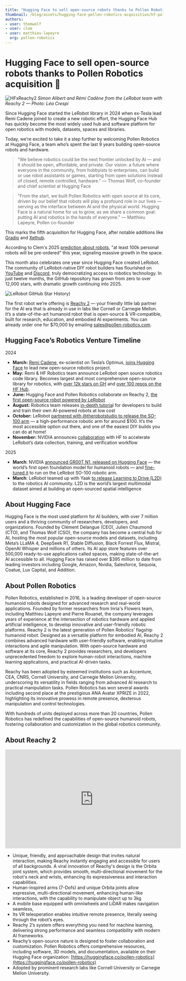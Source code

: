 ```yaml
---
title: "Hugging Face to sell open-source robots thanks to Pollen Robotics acquisition 🤖" 
thumbnail: /blog/assets/hugging-face-pollen-robotics-acquisition/hf-pollen.png
authors:
- user: thomwolf
- user: clem
- user: matthieu-lapeyre
  org: pollen-robotics
---
```


# Hugging Face to sell open-source robots thanks to Pollen Robotics acquisition 🤖

![HFxReachy2](https://huggingface.co/datasets/huggingface/documentation-images/resolve/main/blog/hugging-face-pollen-robotics-acquisition/simon-remi.jpg)
*Simon Alibert and Rémi Cadène from the LeRobot team with Reachy 2 — Photo: Léa Crespi*

Since Hugging Face started the LeRobot library in 2024 when ex-Tesla lead Remi Cadene joined to create a new robotic effort, the Hugging Face Hub has quickly become the most widely used hub and software platform for open robotics with models, datasets, spaces and libraries.

Today, we’re excited to take it a step further by welcoming Pollen Robotics at Hugging Face, a team who’s spent the last 9 years building open-source robots and hardware.

> "We believe robotics could be the next frontier unlocked by AI — and it should be open, affordable, and private. Our vision: a future where everyone in the community, from hobbyists to enterprises, can build or use robot assistants or games, starting from open solutions instead of closed, remote controlled, hardware." — Thomas Wolf, co-founder and chief scientist at Hugging Face

> "From the start, we built Pollen Robotics with open source at its core, driven by our belief that robots will play a profound role in our lives — serving as the interface between AI and the physical world. Hugging Face is a natural home for us to grow, as we share a common goal: putting AI and robotics in the hands of everyone." — Matthieu Lapeyre, Pollen co-founder

This marks the fifth acquisition for Hugging Face, after notable additions like [Gradio](https://x.com/Gradio) and [Xethub](https://www.forbes.com/sites/richardnieva/2024/08/08/hugging-face-xethub-acquisition/). 

According to Clem's 2025 [prediction about robots](https://www.linkedin.com/posts/clementdelangue_six-predictions-for-ai-in-2025-and-a-review-activity-7269341028799725568-X79a?utm_source=share&utm_medium=member_desktop&rcm=ACoAABNkWx4Bd1TXiJWc89LoPl7Bwii_7tkyFd4), "at least 100k personal robots will be pre-ordered" this year, signaling massive growth in the space.

This month also celebrates one year since Hugging Face created LeRobot. The community of LeRobot-native DIY robot builders has flourished on [YouTube](https://www.youtube.com/results?search_query=lerobot) and [Discord](https://discord.com/channels/1216765309076115607/1216765309558722622), truly democratizing access to robotics technology. In just twelve months, the GitHub repository has grown from zero to over 12,000 stars, with dramatic growth continuing into 2025.

![LeRobot GitHub Star History](https://pbs.twimg.com/media/GoK1l7Va8AAMeXo?format=jpg&name=medium))

The first robot we’re offering is [Reachy 2](https://www.pollen-robotics.com/wp-content/uploads/2025/02/Reachy2-Dual-arms-with-mobile-base-Datasheet-1.pdf) — your friendly little lab partner for the AI era that is already in use in labs like Cornell or Carnegie Mellon. It’s a state-of-the-art humanoid robot that is open-source & VR-compatible, built for research, education, and embodied AI experiments. You can already order one for $70,000 by emailing sales@pollen-robotics.com.

## Hugging Face’s Robotics Venture Timeline

2024

* **March:** [Remi Cadene](https://x.com/RemiCadene), ex-scientist on Tesla’s Optimus, [joins Hugging Face](https://x.com/RemiCadene/status/1765715921388056904) to lead new open-source robotics project.  
* **May:** Remi & HF Robotics team announce LeRobot open source robotics code library. Becomes largest and most comprehensive open-source library for robotics, with [over 12k stars on GH](https://github.com/huggingface/lerobot) and [over 100 repos on the HF Hub](https://huggingface.co/lerobot).  
* **June:** Hugging Face and Pollen Robotics collaborate on Reachy 2, [the first open-source robot powered by LeRobot](https://venturebeat.com/ai/hugging-face-and-pollen-robotics-show-off-first-project-an-open-source-robot-that-does-chores/)  
* **August:** Robotics team releases [in-depth tutoria](https://github.com/huggingface/lerobot/blob/main/examples/7_get_started_with_real_robot.md)l for developers to build and train their own AI-powered robots at low cost  
* **October:** LeRobot [partnered with @therobotstudio to release the SO-100 arm](https://github.com/TheRobotStudio/SO-ARM100) — a high-performance robotic arm for around $100. It’s the most accessible option out there, and one of the easiest DIY builds you can do at home\!  
* **November:** NVIDIA announces [collaboration](https://www.benzinga.com/news/24/11/41799600/nvidia-partners-with-ai-startup-hugging-face-to-supercharge-open-source-robotics) with HF to accelerate LeRobot’s data collection, training, and verification workflow

2025

* **March**: NVIDIA [announced GR00T N1, released on Hugging Face](https://huggingface.co/blog/nvidia-physical-ai) — the world’s first open foundation model for humanoid robots — and [fine-tuned it](https://x.com/DrJimFan/status/1902117478496616642) to run on the LeRobot SO-100 robotic arm.  
* **March**: LeRobot teamed up with Yaak [to release Learning to Drive (L2D)](https://huggingface.co/blog/lerobot-goes-to-driving-school) to the robotics AI community. L2D is the world’s largest multimodal dataset aimed at building an open-sourced spatial intelligence

## About Hugging Face

Hugging Face is the most used platform for AI builders, with over 7 million users and a thriving community of researchers, developers, and organizations. Founded by Clément Delangue (CEO), Julien Chaumond (CTO), and Thomas Wolf (CSO), the company has become a central hub for AI, hosting the most popular open-source models and datasets, including Meta’s LLaMA 4, DeepSeek R1, Stable Diffusion, Black Forrest Flux, Mistral, OpenAI Whisper and millions of others. Its AI app store features over 500,000 ready-to-use applications called spaces, making state-of-the-art AI accessible to all. Hugging Face has raised over $395 million to date from leading investors including Google, Amazon, Nvidia, Salesforce, Sequoia, Coatue, Lux Capital, and Addition.

## About Pollen Robotics

Pollen Robotics, established in 2016, is a leading developer of open-source humanoid robots designed for advanced research and real-world applications. Founded by former researchers from Inria's Flowers team, including Matthieu Lapeyre and Pierre Rouanet, the company leverages years of experience at the intersection of robotics hardware and applied artificial intelligence, to develop innovative and user-friendly robotic platforms. Reachy 2 is the latest generation of Pollen Robotics’ flagship humanoid robot. Designed as a versatile platform for embodied AI, Reachy 2 combines advanced hardware with user-friendly software, enabling intuitive interactions and agile manipulation. With open-source hardware and software at its core, Reachy 2 provides researchers, and developers unprecedented freedom to explore human-robot interactions, machine learning applications, and practical AI-driven tasks.

Reachy has been adopted by esteemed institutions such as Accenture, CEA, CNRS, Cornell University, and Carnegie Mellon University, underscoring its versatility in fields ranging from advanced AI research to practical manipulation tasks. Pollen Robotics has won several awards including second place at the prestigious ANA Avatar XPRIZE in 2022, highlighting its innovative prowess in remote presence, dexterous manipulation and control technologies.

With hundreds of units deployed across more than 20 countries, Pollen Robotics has redefined the capabilities of open-source humanoid robots, fostering collaboration and customization in the global robotics community.

## About Reachy 2

<iframe width="560" height="315" src="https://www.youtube.com/embed/Er8SPJsIYr0?si=mJ7CPFiKMgQlKCvn" title="YouTube video player" frameborder="0" allow="accelerometer; autoplay; clipboard-write; encrypted-media; gyroscope; picture-in-picture; web-share" referrerpolicy="strict-origin-when-cross-origin" allowfullscreen></iframe>

- Unique, friendly, and approachable design that invites natural interaction, making Reachy instantly engaging and accessible for users of all backgrounds. A viral innovation of Reachy's design is the Orbita joint system, which provides smooth, multi-directional movement for the robot's neck and wrists, enhancing its expressiveness and interaction capabilities.  
- Human-inspired arms (7-Dofs) and unique Orbita joints allow expressive, multi-directional movement, enhancing human-like interactions, with the capability to manipulate object up to 3kg   
- A mobile base equipped with omniwheels and LiDAR makes navigation seamless,   
- Its VR teleoperation enables intuitive remote presence, literally seeing through the robot’s eyes.  
- Reachy 2’s system offers everything you need for machine learning, delivering strong performance and seamless compatibility with modern AI frameworks.  
- Reachy’s open-source nature is designed to foster collaboration and customization. Pollen Robotics offers comprehensive resources, including software, 3D models, and documentation, available on their Hugging Face organization: [https://huggingface.co/pollen-robotics](https://huggingface.co/pollen-robotics)   
- Adopted by prominent research labs like Cornell University or Carnegie Mellon University.
